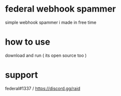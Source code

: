 # federal webhook spammer
simple webhook spammer i made in free time

# how to use
download and run ( its open source too )

# support
federal#1337 / https://discord.gg/raid
